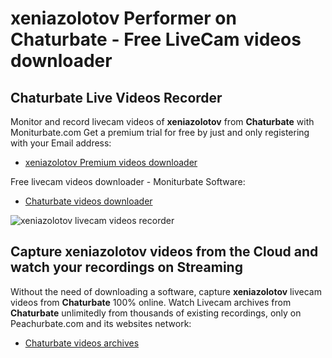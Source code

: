 # xeniazolotov Performer on Chaturbate - Free LiveCam videos downloader

## Chaturbate Live Videos Recorder

Monitor and record livecam videos of **xeniazolotov** from **Chaturbate** with Moniturbate.com
Get a premium trial for free by just and only registering with your Email address:
* [xeniazolotov Premium videos downloader](https://moniturbate.com/request-demo-licence-key.html)

Free livecam videos downloader - Moniturbate Software:
* [Chaturbate videos downloader](https://moniturbate.com/moniturbate-download-software.html)

![xeniazolotov livecam videos recorder](https://peachurnet.com/templates/moniturbate-software.png)


## Capture xeniazolotov videos from the Cloud and watch your recordings on Streaming

Without the need of downloading a software, capture **xeniazolotov** livecam videos from **Chaturbate** 100% online.
Watch Livecam archives from **Chaturbate** unlimitedly from thousands of existing recordings, only on Peachurbate.com and its websites network:
* [Chaturbate videos archives](https://peachurnet.com/)